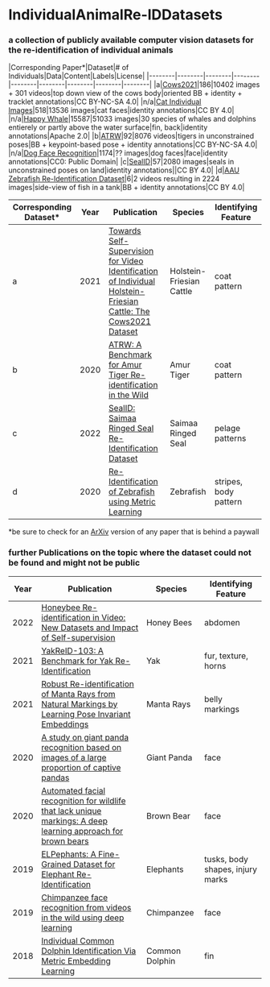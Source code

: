 # IndividualAnimalRe-IDDatasets
### a collection of publicly available computer vision datasets for the re-identification of individual animals

|Corresponding Paper*|Dataset|# of Individuals|Data|Content|Labels|License|
|--------|--------|--------|--------|--------|--------|--------|--------|--------|
|a|[Cows2021](https://github.com/Wormgit/Cows2021)|186|10402 images + 301 videos|top down view of the cows body|oriented BB + identity + tracklet annotations|CC BY-NC-SA 4.0|
|n/a|[Cat Individual Images](https://www.kaggle.com/datasets/timost1234/cat-individuals)|518|13536 images|cat faces|identity annotations|CC BY 4.0|
|n/a|[Happy Whale](https://www.kaggle.com/code/chasset/sampling-happywhale/notebook)|15587|51033 images|30 species of whales and dolphins entierely or partly above the water surface|fin, back|identity annotations|Apache 2.0|
|b|[ATRW](https://www.kaggle.com/datasets/quadeer15sh/amur-tiger-reidentification)|92|8076 videos|tigers in unconstrained poses|BB + keypoint-based pose + identity annotations|CC BY-NC-SA 4.0|
|n/a|[Dog Face Recognition](https://www.kaggle.com/datasets/wutheringwang/dog-face-recognition)|1174|?? images|dog faces|face|identity annotations|CC0: Public Domain|
|c|[SealID](https://doi.org/10.23729/0f4a3296-3b10-40c8-9ad3-0cf00a5a4a53)|57|2080 images|seals in unconstrained poses on land|identity annotations||CC BY 4.0|
|d|[AAU Zebrafish Re-Identification Dataset](https://www.kaggle.com/datasets/aalborguniversity/aau-zebrafish-reid)|6|2 videos resulting in 2224 images|side-view of fish in a tank|BB + identity annotations|CC BY 4.0|

| Corresponding Dataset* |Year|Publication|Species|Identifying Feature|
|--------|--------|--------|--------|--------|
| a |2021|[Towards Self-Supervision for Video Identification of Individual Holstein-Friesian Cattle: The Cows2021 Dataset](https://www.researchgate.net/publication/351354662_Towards_Self-Supervision_for_Video_Identification_of_Individual_Holstein-Friesian_Cattle_The_Cows2021_Dataset)|Holstein-Friesian Cattle|coat pattern|
| b |2020|[ATRW: A Benchmark for Amur Tiger Re-identification in the Wild](https://doi.org/10.1145/3394171.3413569)|Amur Tiger|coat pattern|
| c |2022|[SealID: Saimaa Ringed Seal Re-Identification Dataset](https://doi.org/10.3390/s22197602)|Saimaa Ringed Seal|pelage patterns|
| d |2020|[Re-Identification of Zebrafish using Metric Learning](https://doi.org/10.1109/WACVW50321.2020.9096922)|Zebrafish|stripes, body pattern|


*be sure to check for an [ArXiv](https://arxiv.org/) version of any paper that is behind a paywall

### further Publications on the topic where the dataset could not be found and might not be public

|Year|Publication|Species|Identifying Feature|
|--------|--------|--------|--------|
|2022|[Honeybee Re-identification in Video: New Datasets and Impact of Self-supervision](https://jachansantiago.com/assets/pdf/VISAPP.pdf)|Honey Bees|abdomen|
|2021|[YakReID-103: A Benchmark for Yak Re-Identification](https://doi.org/10.1109/IJCB52358.2021.9484341)|Yak|fur, texture, horns|
|2021|[Robust Re-identification of Manta Rays from Natural Markings by Learning Pose Invariant Embeddings](https://doi.org/10.1109/DICTA52665.2021.9647359)|Manta Rays|belly markings|
|2020|[A study on giant panda recognition based on images of a large proportion of captive pandas](https://doi.org/10.1002/ece3.6152)|Giant Panda|face|
|2020|[Automated facial recognition for wildlife that lack unique markings: A deep learning approach for brown bears](https://doi.org/10.1002/ece3.6840)|Brown Bear|face|
|2019|[ELPephants: A Fine-Grained Dataset for Elephant Re-Identification](https://doi.org/10.1109/ICCVW.2019.00035)|Elephants|tusks, body shapes, injury marks|
|2019|[Chimpanzee face recognition from videos in the wild using deep learning](https://doi.org/10.1126/sciadv.aaw0736)|Chimpanzee|face|
|2018|[Individual Common Dolphin Identification Via Metric Embedding Learning](https://doi.org/10.1109/IVCNZ.2018.8634778)|Common Dolphin|fin|
